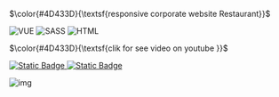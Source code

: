$\color{#4D433D}{\textsf{responsive corporate website Restaurant}}$

![VUE](https://img.shields.io/badge/Vue%20JS%203-4D433D?style=flat&logo=vuedotjs&logoColor=fff)
![SASS](https://img.shields.io/badge/SASS-4D433D?style=flat&logo=sass&logoColor=fff)
![HTML](https://img.shields.io/badge/HTML%205-4D433D?style=flat&logo=html5&logoColor=fff)


$\color{#4D433D}{\textsf{clik for see video on youtube }}$

<a href="[https://youtu.be/36Chx-Gtx_g](https://www.youtube.com/watch?v=kWNPwkxEhoo)">![Static Badge](https://img.shields.io/badge/VUE%20JS%20-4D433D?style=flat&logo=youtube&logoColor=fff)
 </a>
<a href="[ https://www.youtube.com/watch?v=lPvmx-jNw90](https://www.youtube.com/watch?v=kWNPwkxEhoo)">![Static Badge](https://img.shields.io/badge/VUE%20JS%20-4D433D?style=flat&logo=youtube&logoColor=fff)
 </a>

 



![img](https://github.com/user-attachments/assets/ded031c1-5bd8-44b9-8d36-c9a3f0255474)
